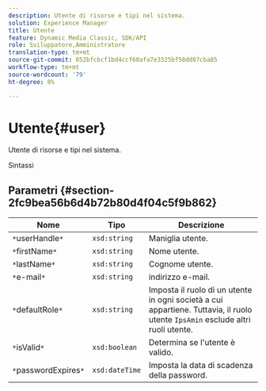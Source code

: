 ```yaml
---
description: Utente di risorse e tipi nel sistema.
solution: Experience Manager
title: Utente
feature: Dynamic Media Classic, SDK/API
role: Sviluppatore,Amministratore
translation-type: tm+mt
source-git-commit: 052bfcbcf1bd4ccf60afa7e3325bf58dd07cba85
workflow-type: tm+mt
source-wordcount: '79'
ht-degree: 8%

---
```



# Utente{#user}

Utente di risorse e tipi nel sistema.

Sintassi

## Parametri {#section-2fc9bea56b6d4b72b80d4f04c5f9b862}

| Nome | Tipo | Descrizione |
|---|---|---|
| `*`userHandle`*` | `xsd:string` | Maniglia utente. |
| `*`firstName`*` | `xsd:string` | Nome utente. |
| `*`lastName`*` | `xsd:string` | Cognome utente. |
| `*`e-mail`*` | `xsd:string` | indirizzo e-mail. |
| `*`defaultRole`*` | `xsd:string` | Imposta il ruolo di un utente in ogni società a cui appartiene. Tuttavia, il ruolo utente `IpsAmin` esclude altri ruoli utente. |
| `*`isValid`*` | `xsd:boolean` | Determina se l&#39;utente è valido. |
| `*`passwordExpires`*` | `xsd:dateTime` | Imposta la data di scadenza della password. |

